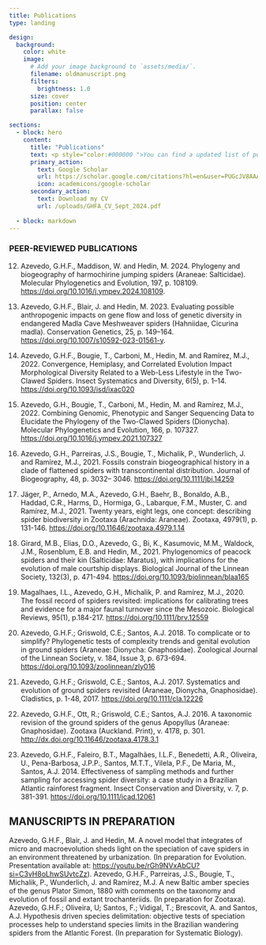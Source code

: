 ```yaml
---
title: Publications
type: landing

design:
  background:
    color: white
    image:
      # Add your image background to `assets/media/`.
      filename: oldmanuscript.png
      filters:
        brightness: 1.0
      size: cover
      position: center
      parallax: false

sections:
  - block: hero
    content:
      title: "Publications"
      text: <p style="color:#000000 ">You can find a updated list of publications on my Google Scholar profile, or you can download my CV. Don't hesitate to contact me if you find some pay wall on your way. </p>
      primary_action:
        text: Google Scholar
        url: https://scholar.google.com/citations?hl=en&user=PUGcJV8AAAAJ
        icon: academicons/google-scholar
      secondary_action:
        text: Download my CV
        url: /uploads/GHFA_CV_Sept_2024.pdf
  
  - block: markdown
---
```


### PEER-REVIEWED PUBLICATIONS 

12.	Azevedo, G.H.F., Maddison, W. and Hedin, M. 2024. Phylogeny and biogeography of harmochirine jumping spiders (Araneae: Salticidae). Molecular Phylogenetics and Evolution, 197, p. 108109. https://doi.org/10.1016/j.ympev.2024.108109.

11.	Azevedo, G.H.F., Blair, J. and Hedin, M. 2023. Evaluating possible anthropogenic impacts on gene flow and loss of genetic diversity in endangered Madla Cave Meshweaver spiders (Hahniidae, Cicurina madla). Conservation Genetics, 25, p. 149–164. https://doi.org/10.1007/s10592-023-01561-y. 

10.	Azevedo, G.H.F., Bougie, T., Carboni, M., Hedin, M. and Ramírez, M.J., 2022. Convergence, Hemiplasy, and Correlated Evolution Impact Morphological Diversity Related to a Web-Less Lifestyle in the Two-Clawed Spiders. Insect Systematics and Diversity, 6(5), p. 1–14. https://doi.org/10.1093/isd/ixac020

9.	Azevedo, G.H., Bougie, T., Carboni, M., Hedin, M. and Ramírez, M.J., 2022. Combining Genomic, Phenotypic and Sanger Sequencing Data to Elucidate the Phylogeny of the Two-Clawed 	Spiders (Dionycha). Molecular Phylogenetics and Evolution, 166, p. 107327. https://doi.org/10.1016/j.ympev.2021.107327

8.	Azevedo, G.H., Parreiras, J.S., Bougie, T., Michalik, P., Wunderlich, J. and Ramírez, M.J., 2021. Fossils constrain biogeographical history in a clade of flattened spiders with transcontinental distribution. Journal of Biogeography, 48, p. 3032– 3046. https://doi.org/10.1111/jbi.14259

7.	Jäger, P., Arnedo, M.A., Azevedo, G.H., Baehr, B., Bonaldo, A.B., Haddad, C.R., Harms, D., Hormiga, G., Labarque, F.M., Muster, C. and Ramírez, M.J., 2021. Twenty years, eight legs, one concept: describing spider biodiversity in Zootaxa (Arachnida: Araneae). Zootaxa, 4979(1), p. 131-146. https://doi.org/10.11646/zootaxa.4979.1.14 

6.	Girard, M.B., Elias, D.O., Azevedo, G., Bi, K., Kasumovic, M.M., Waldock, J.M., Rosenblum, E.B. and Hedin, M., 2021. Phylogenomics of peacock spiders and their kin (Salticidae: Maratus), with implications for the evolution of male courtship displays. Biological Journal of the Linnean Society, 132(3), p. 471-494. https://doi.org/10.1093/biolinnean/blaa165

5.	Magalhaes, I.L., Azevedo, G.H., Michalik, P. and Ramírez, M.J., 2020. The fossil record of spiders revisited: implications for calibrating trees and evidence for a major faunal turnover since the Mesozoic. Biological Reviews, 95(1), p.184-217. https://doi.org/10.1111/brv.12559

4.	Azevedo, G.H.F.; Griswold, C.E.; Santos, A.J. 2018. To complicate or to simplify? Phylogenetic tests of complexity trends and genital evolution in ground spiders (Araneae: Dionycha: Gnaphosidae). Zoological Journal of the Linnean Society, v. 184, Issue 3, p. 673-694. https://doi.org/10.1093/zoolinnean/zly016

3.	Azevedo, G.H.F.; Griswold, C.E.; Santos, A.J. 2017. Systematics and evolution of ground spiders revisited (Araneae, Dionycha, Gnaphosidae). Cladistics, p. 1-48, 2017. https://doi.org/10.1111/cla.12226

2.	Azevedo, G.H.F., Ott, R.; Griswold, C.E.; Santos, A.J. 2016. A taxonomic revision of the ground spiders of the genus Apopyllus (Araneae: Gnaphosidae). Zootaxa (Auckland. Print), v. 4178, p. 301. http://dx.doi.org/10.11646/zootaxa.4178.3.1

1.	Azevedo, G.H.F., Faleiro, B.T., Magalhães, I.L.F., Benedetti, A.R., Oliveira, U., Pena-Barbosa, 	J.P.P., Santos, M.T.T., Vilela, P.F., De Maria, M., Santos, A.J. 2014. Effectiveness of sampling methods and further sampling for accessing spider diversity: a case study in a Brazilian Atlantic rainforest fragment. Insect Conservation and Diversity, v. 7, p. 381-391. https://doi.org/10.1111/icad.12061

## MANUSCRIPTS IN PREPARATION
Azevedo, G.H.F., Blair, J. and Hedin, M. A novel model that integrates of micro and macroevolution sheds light on the speciation of cave spiders in an environment threatened by urbanization. (In preparation for Evolution. Presentation available at: https://youtu.be/rGh9NVxAbCU?si=C3vH8oLhwSUvtcZz).
Azevedo, G.H.F., Parreiras, J.S., Bougie, T., Michalik, P., Wunderlich, J. and Ramírez, M.J. A new Baltic amber species of the genus Plator Simon, 1880 with comments on the taxonomy and evolution of fossil and extant trochanteriids. (In preparation for Zootaxa).
Azevedo, G.H.F.; Oliveira, U; Santos, F.; Vidigal, T.; Brescovit, A. and Santos, A.J. Hypothesis driven species delimitation: objective tests of speciation processes help to understand species limits in the Brazilian wandering spiders from the Atlantic Forest. (In preparation for Systematic Biology).
